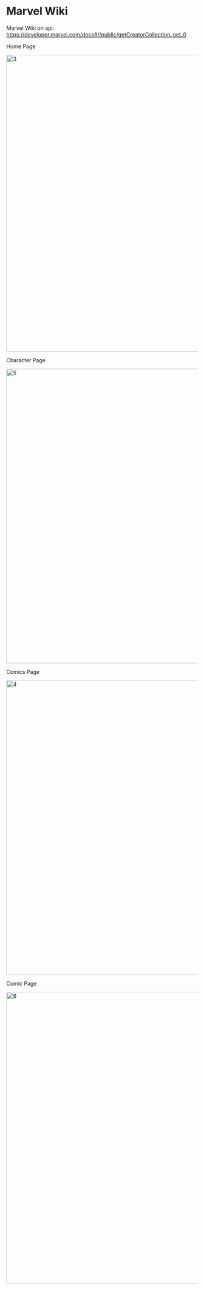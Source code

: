 # Marvel Wiki
Marvel Wiki on api: https://developer.marvel.com/docs#!/public/getCreatorCollection_get_0

Home Page

<img width="780" alt="3" src="https://user-images.githubusercontent.com/61510461/223063428-8fdcbc17-43e8-4e59-b883-ba91e894bf33.PNG">

Character Page

<img width="774" alt="5" src="https://user-images.githubusercontent.com/61510461/223063444-60ebe445-a42a-4bff-a6ba-5d3557e38cb5.PNG">

Comics Page

<img width="774" alt="4" src="https://user-images.githubusercontent.com/61510461/223063470-4999b765-d06b-4d50-9c18-bfdc7b0e7c02.PNG">

Comic Page

<img width="766" alt="6" src="https://user-images.githubusercontent.com/61510461/223063492-5da2e14b-c496-4066-927c-f7b769b32760.PNG">
